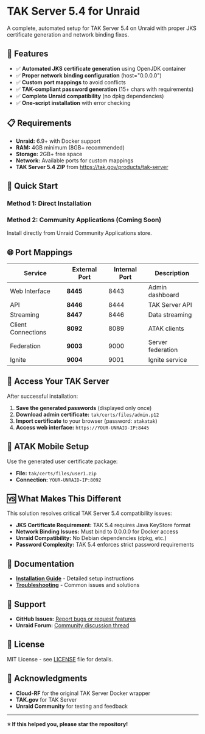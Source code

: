 # TAK Server 5.4 for Unraid

A complete, automated setup for TAK Server 5.4 on Unraid with proper JKS certificate generation and network binding fixes.

## 🚀 Features

- ✅ **Automated JKS certificate generation** using OpenJDK container
- ✅ **Proper network binding configuration** (host="0.0.0.0")
- ✅ **Custom port mappings** to avoid conflicts
- ✅ **TAK-compliant password generation** (15+ chars with requirements)
- ✅ **Complete Unraid compatibility** (no dpkg dependencies)
- ✅ **One-script installation** with error checking

## 📋 Requirements

- **Unraid:** 6.9+ with Docker support
- **RAM:** 4GB minimum (8GB+ recommended)
- **Storage:** 2GB+ free space
- **Network:** Available ports for custom mappings
- **TAK Server 5.4 ZIP** from https://tak.gov/products/tak-server

## 🚀 Quick Start

### Method 1: Direct Installation

### Method 2: Community Applications (Coming Soon)
Install directly from Unraid Community Applications store.

## 🌐 Port Mappings

| Service | External Port | Internal Port | Description |
|---------|---------------|---------------|-------------|
| Web Interface | **8445** | 8443 | Admin dashboard |
| API | **8446** | 8444 | TAK Server API |
| Streaming | **8447** | 8446 | Data streaming |
| Client Connections | **8092** | 8089 | ATAK clients |
| Federation | **9003** | 9000 | Server federation |
| Ignite | **9004** | 9001 | Ignite service |

## 🔐 Access Your TAK Server

After successful installation:

1. **Save the generated passwords** (displayed only once)
2. **Download admin certificate:** `tak/certs/files/admin.p12`
3. **Import certificate** to your browser (password: `atakatak`)
4. **Access web interface:** `https://YOUR-UNRAID-IP:8445`

## 📱 ATAK Mobile Setup

Use the generated user certificate package:
- **File:** `tak/certs/files/user1.zip`
- **Connection:** `YOUR-UNRAID-IP:8092`

## 🆚 What Makes This Different

This solution resolves critical TAK Server 5.4 compatibility issues:

- **JKS Certificate Requirement:** TAK 5.4 requires Java KeyStore format
- **Network Binding Issues:** Must bind to 0.0.0.0 for Docker access
- **Unraid Compatibility:** No Debian dependencies (dpkg, etc.)
- **Password Complexity:** TAK 5.4 enforces strict password requirements

## 📖 Documentation

- **[Installation Guide](docs/installation.md)** - Detailed setup instructions
- **[Troubleshooting](docs/troubleshooting.md)** - Common issues and solutions

## 🤝 Support

- **GitHub Issues:** [Report bugs or request features](https://github.com/Zeroradiance/tak-server-unraid/issues)
- **Unraid Forum:** [Community discussion thread](https://forums.unraid.net/topic/XXXXX-tak-server-54-for-unraid/)

## 📄 License

MIT License - see [LICENSE](LICENSE) file for details.

## 🙏 Acknowledgments

- **Cloud-RF** for the original TAK Server Docker wrapper
- **TAK.gov** for TAK Server
- **Unraid Community** for testing and feedback

---

**⭐ If this helped you, please star the repository!**
